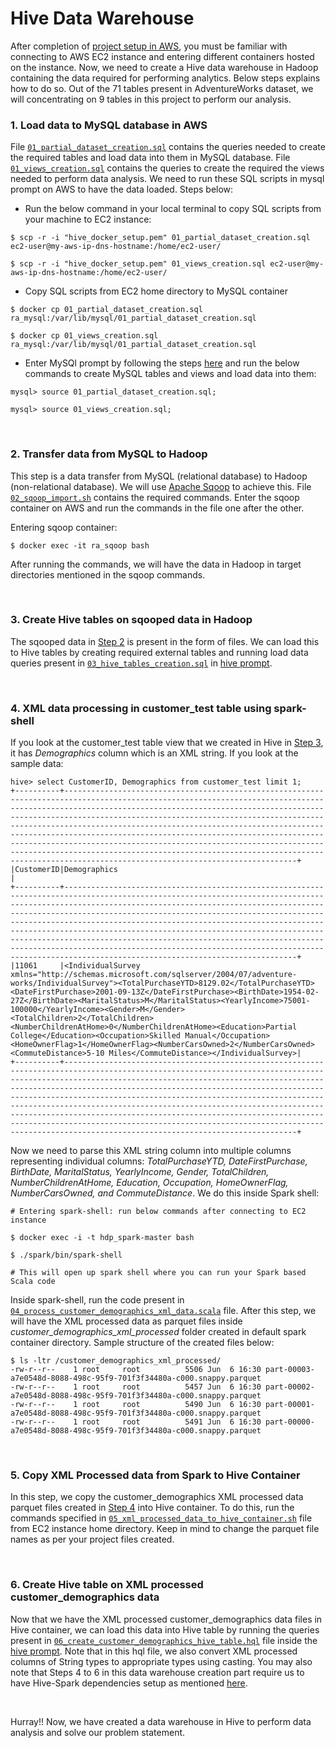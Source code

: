 # Hive Data Warehouse

After completion of [project setup in AWS](../part1projectsetupinaws), you must be familiar with connecting to AWS EC2 instance and entering different containers hosted on the instance. Now, we need to create a Hive data warehouse in Hadoop containing the data required for performing analytics. Below steps explains how to do so. Out of the 71 tables present in AdventureWorks dataset, we will concentrating on 9 tables in this project to perform our analysis. 

### 1. Load data to MySQL database in AWS
File [```01_partial_dataset_creation.sql```](/part2hivedatawarehouse/01_partial_dataset_creation.sql) contains the queries needed to create the required tables and load data into them in MySQL database. File [```01_views_creation.sql```](/part2hivedatawarehouse/01_views_creation.sql.sql) contains the queries to create the required the views needed to perform data analysis. We need to run these SQL scripts in mysql prompt on AWS to have the data loaded. Steps below:
- Run the below command in your local terminal to copy SQL scripts from your machine to EC2 instance:
```
$ scp -r -i "hive_docker_setup.pem" 01_partial_dataset_creation.sql ec2-user@my-aws-ip-dns-hostname:/home/ec2-user/

$ scp -r -i "hive_docker_setup.pem" 01_views_creation.sql ec2-user@my-aws-ip-dns-hostname:/home/ec2-user/
```
- Copy SQL scripts from EC2 home directory to MySQL container
```
$ docker cp 01_partial_dataset_creation.sql ra_mysql:/var/lib/mysql/01_partial_dataset_creation.sql

$ docker cp 01_views_creation.sql ra_mysql:/var/lib/mysql/01_partial_dataset_creation.sql
```
- Enter MySQl prompt by following the steps [here](../part1projectsetupinaws/README.md#61-accessing-mysql-and-hive-prompt) and run the below commands to create MySQL tables and views and load data into them:
```
mysql> source 01_partial_dataset_creation.sql;

mysql> source 01_views_creation.sql;
```

<br />

### 2. Transfer data from MySQL to Hadoop
This step is a data transfer from MySQL (relational database) to Hadoop (non-relational database). We will use [Apache Sqoop](https://sqoop.apache.org/) to achieve this. File [```02_sqoop_import.sh```](/part2hivedatawarehouse/02_sqoop_import.sh) contains the required commands. Enter the sqoop container on AWS and run the commands in the file one after the other.

Entering sqoop container:
```
$ docker exec -it ra_sqoop bash
```
After running the commands, we will have the data in Hadoop in target directories mentioned in the sqoop commands.

<br />

### 3. Create Hive tables on sqooped data in Hadoop
The sqooped data in [Step 2](#2-transfer-data-from-mysql-to-hadoop) is present in the form of files. We can load this to Hive tables by creating required external tables and running load data queries present in [```03_hive_tables_creation.sql```](/part2hivedatawarehouse/03_hive_tables_creation.hql) in [hive prompt](/part1projectsetupinaws/README.md#61-accessing-mysql-and-hive-prompt).

<br />

### 4. XML data processing in customer_test table using spark-shell
If you look at the customer_test table view that we created in Hive in [Step 3](/part2hivedatawarehouse/README.md#3-create-hive-tables-on-sqooped-data-in-hadoop), it has _Demographics_ column which is an XML string. If you look at the sample data:
```
hive> select CustomerID, Demographics from customer_test limit 1;
+----------+------------------------------------------------------------------------------------------------------------------------------------------------------------------------------------------------------------------------------------------------------------------------------------------------------------------------------------------------------------------------------------------------------------------------------------------------------------------------------------------------------------------------------------------------------------------------------------------------------------------------------------+
|CustomerID|Demographics                                                                                                                                                                                                                                                                                                                                                                                                                                                                                                                                                                                                                        |
+----------+------------------------------------------------------------------------------------------------------------------------------------------------------------------------------------------------------------------------------------------------------------------------------------------------------------------------------------------------------------------------------------------------------------------------------------------------------------------------------------------------------------------------------------------------------------------------------------------------------------------------------------+
|11061     |<IndividualSurvey xmlns="http://schemas.microsoft.com/sqlserver/2004/07/adventure-works/IndividualSurvey"><TotalPurchaseYTD>8129.02</TotalPurchaseYTD><DateFirstPurchase>2001-09-13Z</DateFirstPurchase><BirthDate>1954-02-27Z</BirthDate><MaritalStatus>M</MaritalStatus><YearlyIncome>75001-100000</YearlyIncome><Gender>M</Gender><TotalChildren>2</TotalChildren><NumberChildrenAtHome>0</NumberChildrenAtHome><Education>Partial College</Education><Occupation>Skilled Manual</Occupation><HomeOwnerFlag>1</HomeOwnerFlag><NumberCarsOwned>2</NumberCarsOwned><CommuteDistance>5-10 Miles</CommuteDistance></IndividualSurvey>|
+----------+------------------------------------------------------------------------------------------------------------------------------------------------------------------------------------------------------------------------------------------------------------------------------------------------------------------------------------------------------------------------------------------------------------------------------------------------------------------------------------------------------------------------------------------------------------------------------------------------------------------------------------+
```
Now we need to parse this XML string column into multiple columns representing individual columns: _TotalPurchaseYTD, DateFirstPurchase, BirthDate, MaritalStatus, YearlyIncome, Gender, TotalChildren, NumberChildrenAtHome, Education, Occupation, HomeOwnerFlag, NumberCarsOwned, and CommuteDistance_. We do this inside Spark shell:
```
# Entering spark-shell: run below commands after connecting to EC2 instance

$ docker exec -i -t hdp_spark-master bash

$ ./spark/bin/spark-shell

# This will open up spark shell where you can run your Spark based Scala code
```
Inside spark-shell, run the code present in [```04_process_customer_demographics_xml_data.scala```](/part2hivedatawarehouse/04_process_customer_demographics_xml_data.scala) file. After this step, we will have the XML processed data as parquet files inside *customer_demographics_xml_processed* folder created in default spark container directory. Sample structure of the created files below:
```
$ ls -ltr /customer_demographics_xml_processed/
-rw-r--r--    1 root     root          5506 Jun  6 16:30 part-00003-a7e0548d-8088-498c-95f9-701f3f34480a-c000.snappy.parquet
-rw-r--r--    1 root     root          5457 Jun  6 16:30 part-00002-a7e0548d-8088-498c-95f9-701f3f34480a-c000.snappy.parquet
-rw-r--r--    1 root     root          5490 Jun  6 16:30 part-00001-a7e0548d-8088-498c-95f9-701f3f34480a-c000.snappy.parquet
-rw-r--r--    1 root     root          5491 Jun  6 16:30 part-00000-a7e0548d-8088-498c-95f9-701f3f34480a-c000.snappy.parquet
```

<br />

### 5. Copy XML Processed data from Spark to Hive Container
In this step, we copy the customer_demographics XML processed data parquet files created in [Step 4](/part2hivedatawarehouse/README.md#4-xml-data-processing-in-customertest-table-using-spark-shell) into Hive container. To do this, run the commands specified in [```05_xml_processed_data_to_hive_container.sh```](/part2hivedatawarehouse/05_xml_processed_data_to_hive_container.sh) file from EC2 instance home directory. Keep in mind to change the parquet file names as per your project files created.

<br />

### 6. Create Hive table on XML processed customer_demographics data
Now that we have the XML processed customer_demographics data files in Hive container, we can load this data into Hive table by running the queries present in [```06_create_customer_demographics_hive_table.hql```](/part2hivedatawarehouse/06_create_customer_demograhics_hive_table.hql) file inside the [hive prompt](/part1projectsetupinaws/README.md#61-accessing-mysql-and-hive-prompt). Note that in this hql file, we also convert XML processed columns of String types to appropriate types using casting. You may also note that Steps 4 to 6 in this data warehouse creation part require us to have Hive-Spark dependencies setup as mentioned [here](/part1projectsetupinaws/README.md#7-add-hive-spark-dependencies).

<br />

Hurray!! Now, we have created a data warehouse in Hive to perform data analysis and solve our problem statement.